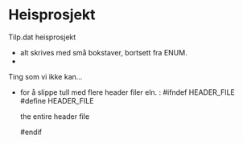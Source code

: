 # Heisprosjekt
Tilp.dat heisprosjekt


- alt skrives med små bokstaver, bortsett fra ENUM.
- 

Ting som vi ikke kan...

- for å slippe tull med flere header filer eln. :
	#ifndef HEADER_FILE
	#define HEADER_FILE

	the entire header file

	#endif